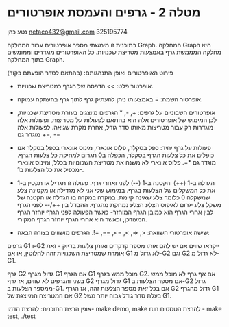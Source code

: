 # מטלה 2 - גרפים והעמסת אופרטורים

נטע כהן netaco432@gmail.com 325195774

בתוכנית זו מימשתי מספר אופרטורים עבור המחלקה Graph. 
המחלקה Graph היא מחלקה המממשת גרף באמצעות מטריצת שכנויות.
כל האופרטורים מוגדרים וממומשים בתוך המחלקה Graph. 

פירוט האופרטורים ואופן התנהגותם:
(בהתאם לסדר הופעתם בקוד)

- אופרטור פלט: >>
 הדפסה של הגרף כמטריצת שכנויות.

- אופרטור השמה: =
באמצעותו ניתן להעתיק גרף לתוך גרף בהעתקה עמוקה.

- אופרטורים חשבוניים על גרפים: +, -, * הגרפים מיוצגים בעזרת מטריצת שכנויות, לכן המימוש של אופרטורים אלה הוא בהתאם לפעולות על מטריצות, ופעולות אלה מוגדרות רק עבור מטריצות מאותו סדר גודל, אחרת נזקרת שגיאה. לפעולות אלה מוגדר גם +=, -=

- פעולות על גרף יחיד: כפל בסקלר, פלוס אונארי, מינוס אונארי בכפל בסקלר אנו כופלים את כל צלעות הגרף בסקלר, הכפלה ב0 תגרום למחיקת כל צלעות הגרף. מוגדר גם *=. פלוס אונארי לא משנה את מטריצת השכונויות בכלל, ומינוס אונארי מכפיל את כל הצלעות ב1-.

- הגדלה ב-1 (++) והקטנה ב-1 (--) לפני ואחרי גרף. פעולה זו תגדיל או תקטין ב-1 את כל המשקלים של הצלעות בגרף. במימוש שלי אני לא מגדילה או מקטינה צלע שמשקלה 0 כלומר צלע שאינה קיימת. במקרה במקרה בו הגדלה או הקטנה של משקל צלע יגרום לאיפוס הצלע הצלע נמחקת מהגרף. ההבדל בין ++/-- לפני הגרף לבין אחרי הגרף הוא כמובן הגרף המוחזר- כאשר הפעולה לפני הגרף יוחזר הגרף המעודכן, וכאשר היא אחרי הגרף יוחזר הגרף המקורי.

- שישה אופרטורי השוואה: <, =<, >, =>, ==, =!. הגרפים מושווים בצורה הבאה:

גרפים G1 ו-G2 ייקראו שווים אם יש להם אותו מספר קדקדים ואותן צלעות בדיוק - זאת אומרת שמטריצת השכנויות זהה לחלוטין, או אם G1 לא גדול מ-G2 וגם G2 לא גדול מ-G1.

גרף G2 גדול מגרף G1 אם הגרף G1 מוכל ממש בגרף G2. אם אף גרף לא מוכל ממש בשני והגרפים לא שווים, אז גרף G2 גדול מגרף G1 אם מספר הצלעות ב-G2 גדול ממספר הצלעות ב-G1. אם בכל זאת מספר הצלעות זהה, אז הגרף G2 גדול מהגרף G1 אם המטריצה המייצגת של G2 בעלת סדר גודל גבוה יותר משל G1.


אופן הרצת התוכנית:
להרצת הדמו- make demo, make run
להרצת הטסטים - make test, ./test

